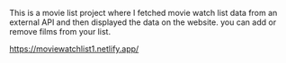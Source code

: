 This is a movie list project where I fetched movie watch list data from an external API and then displayed the data on the website. you can add or remove films from your list.                                                  

https://moviewatchlist1.netlify.app/     
 
